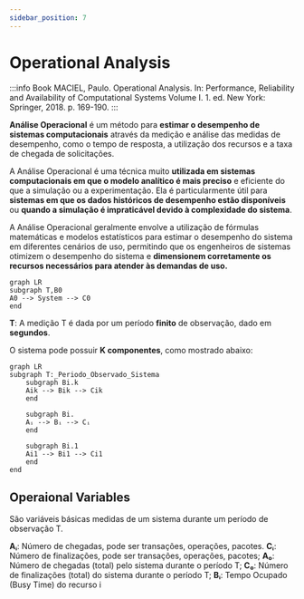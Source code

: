 ```yaml
---
sidebar_position: 7
---
```


# Operational Analysis


:::info Book
MACIEL, Paulo. Operational Analysis. In: Performance, Reliability and Availability of Computational Systems Volume I. 1. ed. New York: Springer, 2018. p. 169-190.
:::

**Análise Operacional** é um método para **estimar o desempenho de sistemas computacionais** através da medição e análise das medidas de desempenho, como o tempo de resposta, a utilização dos recursos e a taxa de chegada de solicitações.

A Análise Operacional é uma técnica muito **utilizada em sistemas computacionais em que o modelo analítico é mais preciso** e eficiente do que a simulação ou a experimentação. Ela é particularmente útil para **sistemas em que os dados históricos de desempenho estão disponíveis** ou **quando a simulação é impraticável devido à complexidade do sistema**.

A Análise Operacional geralmente envolve a utilização de fórmulas matemáticas e modelos estatísticos para estimar o desempenho do sistema em diferentes cenários de uso, permitindo que os engenheiros de sistemas otimizem o desempenho do sistema e **dimensionem corretamente os recursos necessários para atender às demandas de uso.**

```mermaid
graph LR 
subgraph T,B0
A0 --> System --> C0
end
```	

**T**: A medição T é dada por um período **finito** de observação, dado em **segundos**.

O sistema pode possuir **K componentes**, como mostrado abaixo:

```mermaid
graph LR 
subgraph T:_Periodo_Observado_Sistema
	subgraph Bi.k
	Aik --> Bik --> Cik
	end

	subgraph Bi.
	Aᵢ --> Bᵢ --> Cᵢ
	end

	subgraph Bi.1
	Ai1 --> Bi1 --> Ci1
	end
end
```

## Operaional Variables

São variáveis básicas medidas de um sistema durante um período de observação T.

**Aᵢ**: Número de chegadas, pode ser transações, operações, pacotes.
**Cᵢ**: Número de finalizações, pode ser transações, operações, pacotes;
**A₀**: Número de chegadas (total) pelo sistema durante o período T; 
**C₀**: Número de finalizações (total) do sistema durante o período T;
**Bᵢ**: Tempo Ocupado (Busy Time) do recurso i

